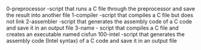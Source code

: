  0-preprocessor -script that runs a C file through the preprocessor and save the result into another file
1-compiler -script that compiles a C file but does not link
2-assembler -script that generates the assembly code of a C code and save it in an output file
3-name - script that compiles a C file and creates an executable named cisfun
100-intel -script that generates the assembly code (Intel syntax) of a C code and save it in an output file
